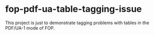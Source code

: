 # fop-pdf-ua-table-tagging-issue
This project is just to demonstrate tagging problems with tables in the PDF/UA-1 mode of FOP.
